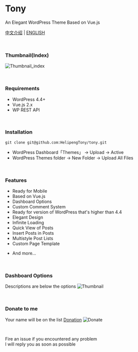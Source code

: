 # Tony
An Elegant WordPress Theme Based on Vue.js
<br/>


[中文介绍](https://github.com/HelipengTony/tony/blob/master/README_EN.md) | [ENGLISH](https://github.com/HelipengTony/tony/blob/master/README.md)


<br/>

### Thumbnail(Index)
![Thumbnail_index](https://i.loli.net/2019/02/18/5c6a81958b193.png)

<br/>

### Requirements
- WordPress 4.4+
- Vue.js 2.x
- WP REST API

<br/>

### Installation
```
git clone git@github.com:HelipengTony/tony.git
```
+ WordPress Dashboard「Themes」 -> Upload -> Active
+ WordPress Themes folder -> New Folder -> Upload All Files


<br/>

### Features
+ Ready for Mobile
+ Based on Vue.js
+ Dashboard Options
+ Custom Comment System
+ Ready for version of WordPress that's higher than 4.4
+ Elegant Design
+ Infinite Loading
+ Quick View of Posts
+ Insert Posts in Posts
+ Multistyle Post Lists
+ Custom Page Template

- And more…


<br/>

### Dashboard Options
Descriptions are below the options
![Thumbnail](https://i.loli.net/2019/02/18/5c6a80530c1b8.png)


<br/>

### Donate to me
Your name will be on the list [Donation](https://www.snapaper.com/donate)
![Donate](https://i.loli.net/2019/02/18/5c6a80afd1e26.png)

<br/>

Fire an issue if you encountered any problem
<br/>
I will reply you as soon as possible


